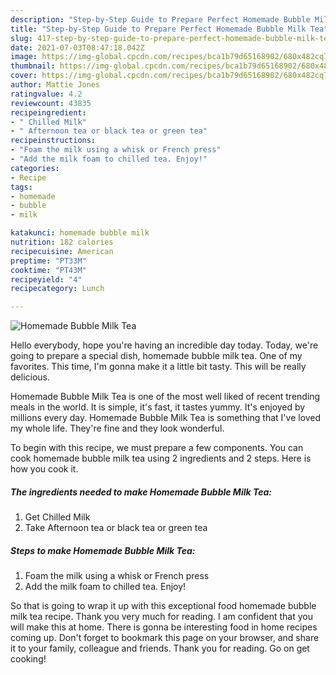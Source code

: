 ```yaml
---
description: "Step-by-Step Guide to Prepare Perfect Homemade Bubble Milk Tea"
title: "Step-by-Step Guide to Prepare Perfect Homemade Bubble Milk Tea"
slug: 417-step-by-step-guide-to-prepare-perfect-homemade-bubble-milk-tea
date: 2021-07-03T08:47:18.042Z
image: https://img-global.cpcdn.com/recipes/bca1b79d65168902/680x482cq70/homemade-bubble-milk-tea-recipe-main-photo.jpg
thumbnail: https://img-global.cpcdn.com/recipes/bca1b79d65168902/680x482cq70/homemade-bubble-milk-tea-recipe-main-photo.jpg
cover: https://img-global.cpcdn.com/recipes/bca1b79d65168902/680x482cq70/homemade-bubble-milk-tea-recipe-main-photo.jpg
author: Mattie Jones
ratingvalue: 4.2
reviewcount: 43835
recipeingredient:
- " Chilled Milk"
- " Afternoon tea or black tea or green tea"
recipeinstructions:
- "Foam the milk using a whisk or French press"
- "Add the milk foam to chilled tea. Enjoy!"
categories:
- Recipe
tags:
- homemade
- bubble
- milk

katakunci: homemade bubble milk 
nutrition: 182 calories
recipecuisine: American
preptime: "PT33M"
cooktime: "PT43M"
recipeyield: "4"
recipecategory: Lunch

---
```



![Homemade Bubble Milk Tea](https://img-global.cpcdn.com/recipes/bca1b79d65168902/680x482cq70/homemade-bubble-milk-tea-recipe-main-photo.jpg)

Hello everybody, hope you're having an incredible day today. Today, we're going to prepare a special dish, homemade bubble milk tea. One of my favorites. This time, I'm gonna make it a little bit tasty. This will be really delicious.

Homemade Bubble Milk Tea is one of the most well liked of recent trending meals in the world. It is simple, it's fast, it tastes yummy. It's enjoyed by millions every day. Homemade Bubble Milk Tea is something that I've loved my whole life. They're fine and they look wonderful.




To begin with this recipe, we must prepare a few components. You can cook homemade bubble milk tea using 2 ingredients and 2 steps. Here is how you cook it.

<!--inarticleads1-->

##### The ingredients needed to make Homemade Bubble Milk Tea:

1. Get  Chilled Milk
1. Take  Afternoon tea or black tea or green tea




<!--inarticleads2-->

##### Steps to make Homemade Bubble Milk Tea:

1. Foam the milk using a whisk or French press
1. Add the milk foam to chilled tea. Enjoy!




So that is going to wrap it up with this exceptional food homemade bubble milk tea recipe. Thank you very much for reading. I am confident that you will make this at home. There is gonna be interesting food in home recipes coming up. Don't forget to bookmark this page on your browser, and share it to your family, colleague and friends. Thank you for reading. Go on get cooking!
